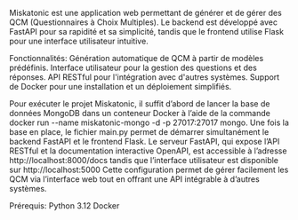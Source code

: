 Miskatonic est une application web permettant de générer et de gérer des QCM (Questionnaires à Choix Multiples). Le backend est développé avec FastAPI pour sa rapidité et sa simplicité, 
tandis que le frontend utilise Flask pour une interface utilisateur intuitive.

Fonctionnalités:
Génération automatique de QCM à partir de modèles prédéfinis.
Interface utilisateur pour la gestion des questions et des réponses.
API RESTful pour l'intégration avec d'autres systèmes.
Support de Docker pour une installation et un déploiement simplifiés.

Pour exécuter le projet Miskatonic, il suffit d’abord de lancer la base de données MongoDB dans un conteneur Docker à l’aide de la commande docker run --name miskatonic-mongo -d -p 27017:27017 mongo. Une fois la base en place, le fichier main.py permet de démarrer simultanément le backend FastAPI et le frontend Flask. Le serveur FastAPI, qui expose l’API RESTful et la documentation interactive OpenAPI, est accessible à l’adresse http://localhost:8000/docs
tandis que l’interface utilisateur est disponible sur http://localhost:5000
Cette configuration permet de gérer facilement les QCM via l’interface web tout en offrant une API intégrable à d’autres systèmes.

Prérequis:
Python 3.12
Docker

